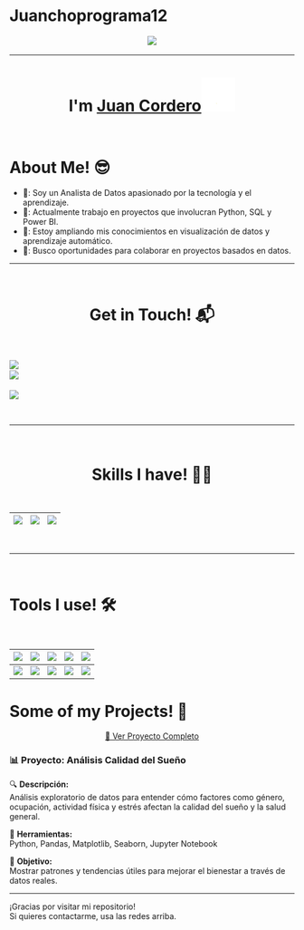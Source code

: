 # Juanchoprograma12


<p align="center">
  <img src="https://miro.medium.com/max/2048/1*OohqW5DGh9CQS4hLY5FXzA.png" height="230"/>
</p>
<hr>
<h1 align="center">I'm <a href="https://github.com/Juachoprograma12">Juan Cordero<a><img src="https://github.com/Kathryn-Jie/Kathryn-Jie/blob/main/wave.gif" width="60px"/></h1>
<br>
<h1>About Me! 😎</h1>

- 🏫: Soy un Analista de Datos apasionado por la tecnología y el aprendizaje.
- 🔭: Actualmente trabajo en proyectos que involucran Python, SQL y Power BI.
- 🌱: Estoy ampliando mis conocimientos en visualización de datos y aprendizaje automático.
- 🤔: Busco oportunidades para colaborar en proyectos basados en datos.
  
<hr>
<br>
<h1 align="center">Get in Touch! 📬</h1>
<br>

<a href="https://www.linkedin.com/in/juan-pérez-4512a7269" target="blank"><img align="center" src="https://img.shields.io/badge/Juan Cordero-0077B5?style=for-the-badge&logo=linkedin&logoColor=white" /></a> &nbsp;&nbsp;&nbsp;  
<a href="mailto:perezcorderojuanjose@gmail.com" target="blank"><img align="center" src="https://img.shields.io/badge/perezcorderojuanjose@gmail.com-D14836?style=for-the-badge&logo=gmail&logoColor=white" /></a>    
&nbsp;&nbsp;&nbsp;       
<a href="https://github.com/Juachoprograma12/analisis-calidad-sueno/blob/main/CALIDAD_DE_SUENO.ipynb" target="blank"><img align="center" src="https://img.shields.io/badge/Proyecto%20Calidad%20Sueño-100000?style=for-the-badge&logo=github&logoColor=white" /></a>
  
<br>
<hr>
<br>
<h1 align="center">Skills I have! 🤸‍♂</h1>
<br>

|![](https://img.shields.io/badge/Data%20Analysis-blue?style=for-the-badge)|![](https://img.shields.io/badge/Data%20Visualization-blue?style=for-the-badge)|![](https://img.shields.io/badge/Dashboards-red?style=for-the-badge)|
|---|---|---|

<br>
<hr>
<br>
<h1>Tools I use! 🛠️</h1>
<br>
 
|![](https://img.shields.io/badge/Python-FFD43B?style=for-the-badge&logo=python&logoColor=darkgreen)|![](https://img.shields.io/badge/Jupyter-F37626.svg?&style=for-the-badge&logo=Jupyter&logoColor=white)|![](https://img.shields.io/badge/Pandas-2C2D72?style=for-the-badge&logo=pandas&logoColor=white)|![](https://img.shields.io/badge/Numpy-777BB4?style=for-the-badge&logo=numpy&logoColor=white)|![](https://img.shields.io/badge/Matplotlib-F58025?style=for-the-badge&logo=matplotlib&logoColor=white)|
|---|---|---|---|---|
|![](https://img.shields.io/badge/SQL-4479A1?style=for-the-badge&logo=postgresql&logoColor=white)|![](https://img.shields.io/badge/PostgreSQL-336791?style=for-the-badge&logo=postgresql&logoColor=white)|![](https://img.shields.io/badge/Power%20BI-F2C811?style=for-the-badge&logo=powerbi&logoColor=black)|![](https://img.shields.io/badge/Excel-217346?style=for-the-badge&logo=microsoft-excel&logoColor=white)|![](https://img.shields.io/badge/Seaborn-2D5F73?style=for-the-badge&logo=seaborn&logoColor=white)|

<h1>Some of my Projects! 🎨</h1>

<p align="center">
  <a href="https://github.com/Juachoprograma12/analisis-calidad-sueno/blob/main/CALIDAD_DE_SUEÑO.ipynb" target="_blank">
    📌 Ver Proyecto Completo
  </a>
</p>

### 📊 Proyecto: Análisis Calidad del Sueño

🔍 **Descripción:**  
Análisis exploratorio de datos para entender cómo factores como género, ocupación, actividad física y estrés afectan la calidad del sueño y la salud general.

🧰 **Herramientas:**  
Python, Pandas, Matplotlib, Seaborn, Jupyter Notebook

🎯 **Objetivo:**  
Mostrar patrones y tendencias útiles para mejorar el bienestar a través de datos reales.

---

¡Gracias por visitar mi repositorio!  
Si quieres contactarme, usa las redes arriba.
